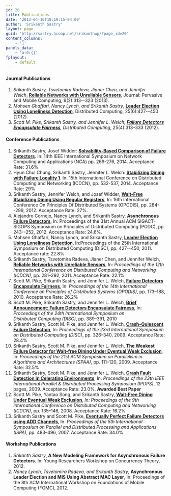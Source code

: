 ```yaml
---
id: 20
title: Publications
date: '2013-04-16T18:19:15-04:00'
author: 'Srikanth Sastry'
layout: page
guid: 'http://sastry.hcoop.net/srikanthwp/?page_id=20'
content_columns:
    - '1'
panels_data:
    - 'a:0:{}'
fplayout:
    - default
---
```


<h4>Journal Publications</h4>
<ol>
	<li><em>Srikanth Sastry, Tsvetomira Radeva, Jianer Chen, and Jennifer Welch</em>, <a href="/documents/research/journal/wsnConnectivity.pdf"><strong>Reliable Networks with Unreliable Sensors</strong></a>, Journal: Pervasive and Mobile Computing, 9(2):313--323 (2013).</li>
	<li><em>Mohsen Ghaffari, Nancy Lynch, and Srikanth Sastry</em>, <a href="http://hdl.handle.net/1721.1/66224"><strong>Leader Election Using Loneliness Detection</strong></a>, Distributed Computing, 25(6):427--450 (2012).</li>
	<li><em id="__mceDel">Scott M. Pike, Srikanth Sastry, and Jennifer L. Welch, <a title="Failure Detectors Encapsulate Fairness" href="/documents/research/journal/FD_encapsulate_fairness_preprint.pdf"><strong>Failure Detectors Encapsulate Fairness</strong></a>, Distributed Computing,</em> 25(4):313–333 (2012).</li>
</ol>
<h4>Conference Publications</h4>
<ol style="list-style-type: decimal;">
	<li>Srikanth Sastry, Josef Widder: <strong><a href="http://arxiv.org/abs/1407.3286" target="_blank">Solvability-Based Comparison of Failure Detectors</a></strong>. In: 14th IEEE International Symposium on Network Computing and Applications (NCA) pp. 269-276, 2014. Acceptance Rate: 31.6%</li>
	<li>Hyun Chul Chung, Srikanth Sastry, Jennifer L. Welch: <a href="/documents/research/icdcn2014_fl1ssdining.pdf" target="_blank"><strong>Stabilizing Dining with Failure Locality 1</strong></a>. In: 15th International Conference on Distributed Computing and Networking (ICDCN), pp. 532-537, 2014. Acceptance Rate: 29%</li>
	<li>Srikanth Sastry, Jennifer Welch, and Josef Widder, <a href="/documents/research/opodis2012.pdf"><strong>Wait-Free Stabilizing Dining Using Regular Registers</strong></a>, In: 16th International Conference On Principles Of Distributed Systems (OPODIS), pp. 284--299, 2012. Acceptance Rate: 27%.</li>
	<li>Alejandro Cornejo, Nancy Lynch, and Srikanth Sastry, <a href="/documents/research/AFD-podc2012.pdf"><strong>Asynchronous Failure Detectors</strong></a>, In: Proceedings of the 31st Annual ACM SIGACT-SIGOPS Symposium on Principles of Distributed Computing (PODC), pp. 243--252, 2012. Acceptance Rate: 24.6%.</li>
	<li>Mohsen Ghaffari, Nancy Lynch, and Srikanth Sastry, <a href="http://hdl.handle.net/1721.1/66224"><strong>Leader Election Using Loneliness Detection</strong></a>, In:Proceedings of the 25th International Symposium on Distributed Computing (DISC), pp. 427--450, 2011. Acceptance rate: 22.8%</li>
	<li>Srikanth Sastry, Tsvetomira Radeva, Jianer Chen, and Jennifer Welch,<a href="/documents/research/icdcn2011.pdf"> <strong>Reliable Networks with Unreliable Sensors</strong></a>, In: <em>Proceedings of the 12th International Conference on Distributed Computing and Networking (ICDCN)</em>, pp. 281–292, 2011. Acceptance Rate: 22.1%</li>
	<li>Scott M. Pike, Srikanth Sastry, and Jennifer L. Welch, <a href="/documents/research/opodis2010.pdf"><strong>Failure Detectors Encapsulate Fairness</strong></a>, In: <em>Proceedings of the 14th International Conference on Principles of Distributed Systems (OPODIS)</em>, pp. 173–188, 2010. Acceptance Rate: 26.2%</li>
	<li>Scott M. Pike, Srikanth Sastry, and Jennifer L. Welch, <a href="/documents/research/FD_fairness_ba.pdf"><strong>Brief Announcement: Failure Detectors Encapsulate Fairness</strong></a>, In: <em>Proceedings of the 24th International Symposium on Distributed Computing (DISC)</em>, pp. 389–391, 2010</li>
	<li>Srikanth Sastry, Scott M. Pike, and Jennifer L. Welch, <a href="/documents/research/CQ-DISC09.pdf"><strong>Crash-Quiescent Failure Detection</strong></a>, In: <em>Proceedings of the 23rd International Symposium on Distributed Computing (DISC)</em>, pp. 326–340, 2009. Acceptance Rate: 28.4%</li>
	<li>Srikanth Sastry, Scott M. Pike, and Jennifer L. Welch, <a href="/documents/research/spaa09.pdf"><strong>The Weakest Failure Detector for Wait-free Dining Under Eventual Weak Exclusion</strong></a>, In: <em>Proceedings of the 21st ACM Symposium on Parallelism in Algorithms and Architectures (SPAA)</em>, pp. 111–120, 2009. Acceptance Rate: 32.5%</li>
	<li>Srikanth Sastry, Scott M. Pike, and Jennifer L. Welch, <a href="/documents/research/bichronalDP.pdf"><strong>Crash Fault Detection in Celerating Environments</strong></a>, In:<em> Proceedings of the 23th IEEE International Parallel &amp; Distributed Processing Symposium (IPDPS)</em>, 12 pages, 2009. Acceptance Rate: 23.0%. <strong>Awarded Best Paper</strong></li>
	<li>Scott M. Pike, Yantao Song, and Srikanth Sastry, <a href="/documents/research/ICDCN-2007.pdf"><strong>Wait-Free Dining Under Eventual Weak Exclusion</strong></a>, <em>In: Proceedings of the 9th International Conference on Distributed Computing and Networking (ICDCN)</em>, pp. 135–146, 2008. Acceptance Rate: 16.2%</li>
	<li>Srikanth Sastry and Scott M. Pike, <a href="/documents/research/add.pdf"><strong>Eventually Perfect Failure Detectors using ADD Channels</strong></a>, In:<em> Proceedings of the 5th International Symposium on Parallel and Distributed Processing and Applications (ISPA)</em>, pp. 483–496, 2007. Acceptance Rate: 34.0%</li>
</ol>
<h4>Workshop Publications</h4>
<ol>
	<li><em>Srikanth Sastry</em>,<strong> A New Modeling Framework for Asynchronous Failure Detectors.</strong> In: Young Researchers Workshop on Concurrency Theory, 2012.</li>
	<li><em>Nancy Lynch, Tsvetomira Radeva, and Srikanth Sastry</em>, <strong>Asynchronous Leader Election and MIS Using Abstract MAC Layer</strong>, In: Proceedings of the 8th ACM International Workshop on Foundations of Mobile Computing (FOMC), 2012.</li>
</ol>
